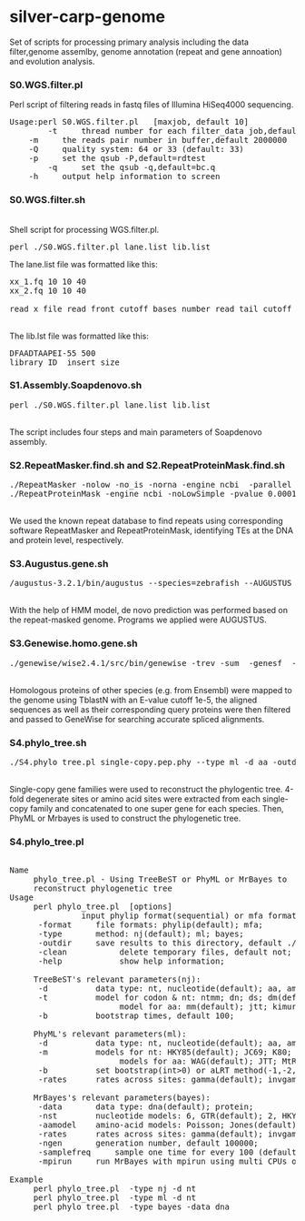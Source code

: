 # silver-carp-genome
Set of scripts for processing primary analysis including the data filter,genome assemlby, genome annotation (repeat and gene annoation) and evolution analysis.

### S0.WGS.filter.pl
Perl script of filtering reads in fastq files of Illumina HiSeq4000 sequencing.
<pre>
Usage:perl S0.WGS.filter.pl <lane.lst> <lib.lst> [maxjob, default 10]
        -t <int>    thread number for each filter_data job,default 8
	-m <int>    the reads pair number in buffer,default 2000000
	-Q <int>    quality system: 64 or 33 (default: 33)
	-p <str>    set the qsub -P,default=rdtest
        -q <str>    set the qsub -q,default=bc.q
	-h     output help information to screen
</pre>

### S0.WGS.filter.sh
</br>Shell script for processing WGS.filter.pl. 
<pre>
perl ./S0.WGS.filter.pl lane.list lib.list
</pre>
The lane.list file was formatted like this:
<pre>
xx_1.fq 10 10 40
xx_2.fq 10 10 40
</br>read_x_file read_front_cutoff_bases_number read_tail_cutoff_bases_number low_quality_bases_cutoff
</pre>

</br>The lib.lst file was formatted like this:
<pre>
DFAADTAAPEI-55 500
library_ID  insert_size
</pre>

### S1.Assembly.Soapdenovo.sh
<pre>
perl ./S0.WGS.filter.pl lane.list lib.list
</pre>
</br>The script includes four steps and main parameters of Soapdenovo assembly.


### S2.RepeatMasker.find.sh and S2.RepeatProteinMask.find.sh
<pre>
./RepeatMasker -nolow -no_is -norna -engine ncbi  -parallel 1 -lib ./RepBase21.01/RepeatMaskerLib.embl.lib bighead.genome.fa
./RepeatProteinMask -engine ncbi -noLowSimple -pvalue 0.0001 bighead.genome.fa
</pre>
</br>We used the known repeat database to find repeats using corresponding software RepeatMasker and RepeatProteinMask, identifying TEs at the DNA and protein level, respectively.

### S3.Augustus.gene.sh
<pre>
/augustus-3.2.1/bin/augustus --species=zebrafish --AUGUSTUS_CONFIG_PATH=./config/ --uniqueGeneId=true --noInFrameStop=true --gff3=on --strand=both bighead.genome.rmask.fa > bighead.genome.rmask.fa.augustus
</pre>
</br>With the help of HMM model, de novo prediction was performed based on the repeat-masked genome. Programs we applied were AUGUSTUS.

### S3.Genewise.homo.gene.sh
<pre>
./genewise/wise2.4.1/src/bin/genewise -trev -sum  -genesf  -gff ref.gene.gff bighead.genome.fa >  bighead.genome.fa.genewise
</pre>
</br>Homologous proteins of other species (e.g. from Ensembl) were mapped to the genome using TblastN with an E-value cutoff 1e-5, the aligned sequences as well as their corresponding query proteins were then filtered and passed to GeneWise for searching accurate spliced alignments.

### S4.phylo_tree.sh
<pre>
./S4.phylo_tree.pl single-copy.pep.phy --type ml -d aa -outdir result/
</pre>
</br>Single-copy gene families were used to reconstruct the phylogentic tree. 4-fold degenerate sites or amino acid sites were extracted from each single-copy family and concatenated to one super gene for each species. Then, PhyML or Mrbayes is used to construct the phylogenetic tree.

### S4.phylo_tree.pl
<pre>

Name
     phylo_tree.pl - Using TreeBeST or PhyML or MrBayes to 
     reconstruct phylogenetic tree
Usage
     perl phylo_tree.pl <infile> [options]
      <infile>         input phylip format(sequential) or mfa format sequence file;
      -format <str>    file formats: phylip(default); mfa;
      -type <str>      method: nj(default); ml; bayes;
      -outdir <str>    save results to this directory, default ./;
      -clean           delete temporary files, default not;
      -help            show help information;
 
     TreeBeST's relevant parameters(nj):
      -d <str>         data type: nt, nucleotide(default); aa, amino acid;
      -t <str>         model for codon & nt: ntmm; dn; ds; dm(default); 
                       model for aa: mm(default); jtt; kimura;
      -b <num>         bootstrap times, default 100; 

     PhyML's relevant parameters(ml):
      -d <str>         data type: nt, nucleotide(default); aa, amino acid;
      -m <str>         models for nt: HKY85(default); JC69; K80; F81; F84; TN93; GTR;
                       models for aa: WAG(default); JTT; MtREV; Dayhoff;
      -b <num>         set bootstrap(int>0) or aLRT method(-1,-2,-4), default -4;
      -rates <str>     rates across sites: gamma(default); invgamma; equal; propinv;

     MrBayes's relevant parameters(bayes):
      -data <str>      data type: dna(default); protein;
      -nst <num>       nucleotide models: 6, GTR(default); 2, HKY; 1, JC;
      -aamodel <str>   amino-acid models: Poisson; Jones(default); Dayhoff; WAG; BLOSUM;
      -rates <str>     rates across sites: gamma(default); invgamma; equal; propinv;
      -ngen <num>      generation number, default 100000;
      -samplefreq <num>    sample one time for every 100 (default) generations;
      -mpirun <num>    run MrBayes with mpirun using multi CPUs or not, default 1;

Example
     perl phylo_tree.pl <in.phy> -type nj -d nt
     perl phylo_tree.pl <in.phy> -type ml -d nt
     perl phylo_tree.pl <in.phy> -type bayes -data dna
</pre>
